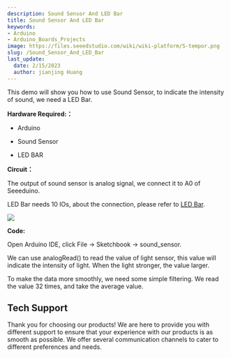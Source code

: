 ```yaml
---
description: Sound Sensor And LED Bar
title: Sound Sensor And LED Bar
keywords:
- Arduino
- Arduino_Boards_Projects
image: https://files.seeedstudio.com/wiki/wiki-platform/S-tempor.png
slug: /Sound_Sensor_And_LED_Bar
last_update:
  date: 2/15/2023
  author: jianjing Huang
---
```


<!-- ---
name: Sound Sensor And LED Bar
category: Tutorial
oldwikiname:  Sound Sensor And LED Bar
prodimagename:
surveyurl: https://www.research.net/r/Relay_Control_LED
--- -->
This demo will show you how to use Sound Sensor, to indicate the intensity of sound, we need a LED Bar.

**Hardware Required:：**

* Arduino

* Sound Sensor

* LED BAR

**Circuit：**

The output of sound sensor is analog signal, we connect it to A0 of Seeeduino.

LED Bar needs 10 IOs, about the connection, please refer to [LED Bar](https://arduino.cc/en/Tutorial/BarGraph).

![](https://files.seeedstudio.com/wiki/Sound_Sensor_And_LED_Bar/img/Sidekick_35_1.png)

**Code:**

Open Arduino IDE, click File -&gt; Sketchbook -&gt; sound_sensor.

We can use analogRead() to read the value of light sensor, this value will indicate the intensity of light. When the light stronger, the value larger.

To make the data more smoothly, we need some simple filtering. We read the value 32 times, and take the average value.

## Tech Support

Thank you for choosing our products! We are here to provide you with different support to ensure that your experience with our products is as smooth as possible. We offer several communication channels to cater to different preferences and needs.

<div class="button_tech_support_container">
<a href="https://forum.seeedstudio.com/" class="button_forum"></a> 
<a href="https://www.seeedstudio.com/contacts" class="button_email"></a>
</div>

<div class="button_tech_support_container">
<a href="https://discord.gg/eWkprNDMU7" class="button_discord"></a> 
<a href="https://github.com/Seeed-Studio/wiki-documents/discussions/69" class="button_discussion"></a>
</div>
